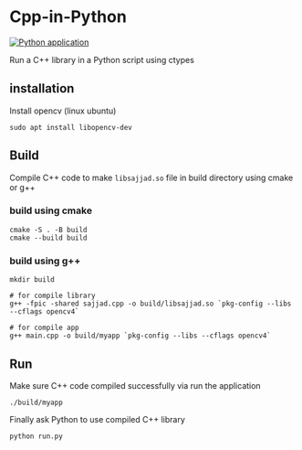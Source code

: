 # Cpp-in-Python

[![Python application](https://github.com/SajjadAemmi/Cpp-in-Python/actions/workflows/python-app.yml/badge.svg)](https://github.com/SajjadAemmi/Cpp-in-Python/actions/workflows/python-app.yml)

Run a C++ library in a Python script using ctypes

## installation
Install opencv (linux ubuntu)
```
sudo apt install libopencv-dev
```

## Build 
Compile C++ code to make `libsajjad.so` file in build directory using cmake or g++

### build using cmake
```
cmake -S . -B build
cmake --build build
```

### build using g++
```
mkdir build

# for compile library
g++ -fpic -shared sajjad.cpp -o build/libsajjad.so `pkg-config --libs --cflags opencv4`

# for compile app
g++ main.cpp -o build/myapp `pkg-config --libs --cflags opencv4`
```

## Run
Make sure C++ code compiled successfully via run the application
```
./build/myapp
```

Finally ask Python to use compiled C++ library
```
python run.py
```
